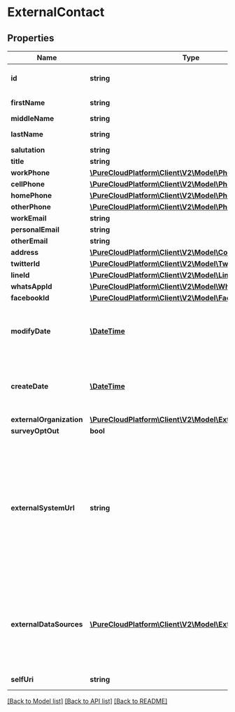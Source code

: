 # ExternalContact

## Properties
Name | Type | Description | Notes
------------ | ------------- | ------------- | -------------
**id** | **string** | The globally unique identifier for the object. | [optional] 
**firstName** | **string** | The first name of the contact. | 
**middleName** | **string** |  | [optional] 
**lastName** | **string** | The last name of the contact. | 
**salutation** | **string** |  | [optional] 
**title** | **string** |  | [optional] 
**workPhone** | [**\PureCloudPlatform\Client\V2\Model\PhoneNumber**](PhoneNumber.md) |  | [optional] 
**cellPhone** | [**\PureCloudPlatform\Client\V2\Model\PhoneNumber**](PhoneNumber.md) |  | [optional] 
**homePhone** | [**\PureCloudPlatform\Client\V2\Model\PhoneNumber**](PhoneNumber.md) |  | [optional] 
**otherPhone** | [**\PureCloudPlatform\Client\V2\Model\PhoneNumber**](PhoneNumber.md) |  | [optional] 
**workEmail** | **string** |  | [optional] 
**personalEmail** | **string** |  | [optional] 
**otherEmail** | **string** |  | [optional] 
**address** | [**\PureCloudPlatform\Client\V2\Model\ContactAddress**](ContactAddress.md) |  | [optional] 
**twitterId** | [**\PureCloudPlatform\Client\V2\Model\TwitterId**](TwitterId.md) |  | [optional] 
**lineId** | [**\PureCloudPlatform\Client\V2\Model\LineId**](LineId.md) |  | [optional] 
**whatsAppId** | [**\PureCloudPlatform\Client\V2\Model\WhatsAppId**](WhatsAppId.md) |  | [optional] 
**facebookId** | [**\PureCloudPlatform\Client\V2\Model\FacebookId**](FacebookId.md) |  | [optional] 
**modifyDate** | [**\DateTime**](\DateTime.md) | Date time is represented as an ISO-8601 string. For example: yyyy-MM-ddTHH:mm:ss.SSSZ | [optional] 
**createDate** | [**\DateTime**](\DateTime.md) | Date time is represented as an ISO-8601 string. For example: yyyy-MM-ddTHH:mm:ss.SSSZ | [optional] 
**externalOrganization** | [**\PureCloudPlatform\Client\V2\Model\ExternalOrganization**](ExternalOrganization.md) |  | [optional] 
**surveyOptOut** | **bool** |  | [optional] 
**externalSystemUrl** | **string** | A string that identifies an external system-of-record resource that may have more detailed information on the contact. It should be a valid URL (including the http/https protocol, port, and path [if any]). The value is automatically trimmed of any leading and trailing whitespace. | [optional] 
**externalDataSources** | [**\PureCloudPlatform\Client\V2\Model\ExternalDataSource[]**](ExternalDataSource.md) | Links to the sources of data (e.g. one source might be a CRM) that contributed data to this record.  Read-only, and only populated when requested via expand param. | [optional] 
**selfUri** | **string** | The URI for this object | [optional] 

[[Back to Model list]](../README.md#documentation-for-models) [[Back to API list]](../README.md#documentation-for-api-endpoints) [[Back to README]](../README.md)


